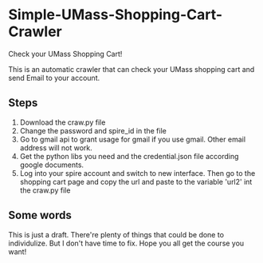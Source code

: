# Simple-UMass-Shopping-Cart-Crawler
Check your UMass Shopping Cart!

This is an automatic crawler that can check your UMass shopping cart and send Email to your account.

## Steps
1. Download the craw.py file
2. Change the password and spire_id in the file
3. Go to gmail api to grant usage for gmail if you use gmail. Other email address will not work.
4. Get the python libs you need and the credential.json file according google documents.
5. Log into your spire account and switch to new interface. Then go to the shopping cart page and copy the url and paste to the variable 'url2' int the craw.py file

## Some words
This is just a draft. There're plenty of things that could be done to individulize. But I don't have time to fix. Hope you all get the course you want!
